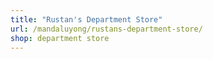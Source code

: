 ```yaml
---
title: "Rustan's Department Store"
url: /mandaluyong/rustans-department-store/
shop: department store
---
```

